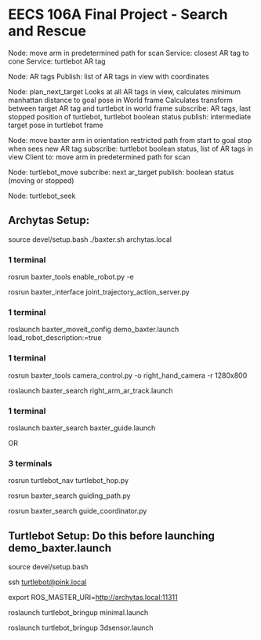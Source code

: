 # EECS 106A Final Project - Search and Rescue

Node: move arm in predetermined path for scan
Service: closest AR tag to cone
Service: turtlebot AR tag

Node: AR tags
Publish: list of AR tags in view with coordinates

Node: plan_next_target
Looks at all AR tags in view, calculates minimum manhattan distance to goal pose in World frame
Calculates transform between target AR tag and turtlebot in world frame
subscribe: AR tags, last stopped position of turtlebot, turtlebot boolean status
publish: intermediate target pose in turtlebot frame


Node: move baxter arm in orientation restricted path from start to goal
stop when sees new AR tag
subscribe: turtlebot boolean status, list of AR tags in view
Client to: move arm in predetermined path for scan

Node: turtlebot_move
subcribe: next ar_target
publish: boolean status (moving or stopped)

Node: turtlebot_seek


## Archytas Setup:

source devel/setup.bash
./baxter.sh archytas.local

### 1 terminal
rosrun baxter_tools enable_robot.py -e

rosrun baxter_interface joint_trajectory_action_server.py

### 1 terminal
roslaunch baxter_moveit_config demo_baxter.launch load_robot_description:=true

### 1 terminal
rosrun baxter_tools camera_control.py -o right_hand_camera -r 1280x800

roslaunch baxter_search right_arm_ar_track.launch

### 1 terminal
roslaunch baxter_search baxter_guide.launch

OR

### 3 terminals

rosrun turtlebot_nav turtlebot_hop.py

rosrun baxter_search guiding_path.py

rosrun baxter_search guide_coordinator.py

## Turtlebot Setup: Do this before launching demo_baxter.launch
source devel/setup.bash

ssh turtlebot@pink.local

export ROS_MASTER_URI=http://archytas.local:11311

roslaunch turtlebot_bringup minimal.launch

roslaunch turtlebot_bringup 3dsensor.launch

